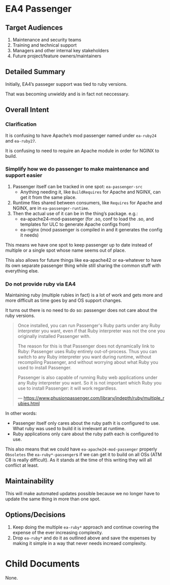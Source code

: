 # EA4 Passenger

## Target Audiences

1. Maintenance and security teams
2. Training and technical support
3. Managers and other internal key stakeholders
4. Future project/feature owners/maintainers

## Detailed Summary

Initially, EA4’s passeger support was tied to ruby versions.

That was becoming unwieldy and is in fact not neccessary.

## Overall Intent

### Clarification

It is confusing to have Apache’s mod passenger named under `ea-ruby24` and `ea-ruby27`.

It is confusing to need to require an Apache module in order for NGINX to build.

### Simplify how we do passenger to make maintenance and support easier

1. Passenger itself can be tracked in one spot: `ea-passenger-src`
   * Anything needing it, like `BuildRequires` for Apache and NGINX, can get it from the same place.
2. Runtime files shared between consumers, like `Requires` for Apache and NGINX, are in `ea-passenger-runtime`.
3. Then the actual use of it can be in the thing’s package. e.g.:
   * ea-apache24-mod-passenger (for .so, conf to load the .so, and templates for ULC to generate Apache configs from)
   * ea-nginx (mod passenger is compiled in and it generates the config it needs)

This means we have one spot to keep passenger up to date instead of multiple or a single spot whose name seems out of place.

This also allows for future things like ea-apache42 or ea-whatever to have its own separate passenger thing while still sharing the common stuff with everything else.

### Do not provide ruby via EA4

Maintaining ruby (multiple rubies in fact) is a lot of work and gets more and more difficult as time goes by and OS support changes.

It turns out there is no need to do so: passenger does not care about the ruby versions.

> Once installed, you can run Passenger's Ruby parts under any Ruby interpreter you want, even if that Ruby interpreter was not the one you originally installed Passenger with.
>
> The reason for this is that Passenger does not dynamically link to Ruby: Passenger uses Ruby entirely out-of-process. Thus you can switch to any Ruby interpreter you want during runtime, without recompiling Passenger, and without worrying about what Ruby you used to install Passenger.
>
> Passenger is also capable of running Ruby web applications under any Ruby interpreter you want. So it is not important which Ruby you use to install Passenger: it will work regardless.
>
>  — https://www.phusionpassenger.com/library/indepth/ruby/multiple_rubies.html

In other words:

* Passenger itself only cares about the ruby path it is configured to use. What ruby was used to build it is irrelevant at runtime.
* Ruby applications only care about the ruby path each is configured to use.

This also means that we could have `ea-apache24-mod-passenger` properly `Obsoletes` the `ea-ruby*-passenger`s if we can get it to build on all OSs (ATM C8 is really difficult). As it stands at the time of this writing they will all conflict at least.

## Maintainability

This will make automated updates possible because we no longer have to update the same thing in more than one spot.

## Options/Decisions

1. Keep doing the multiple `ea-ruby*` approach and continue covering the expense of the ever increasing complexity.
2. Drop `ea-ruby*` and do it as outlined above and save the expenses by making it simple in a way that never needs increaed complexity.

# Child Documents

None.
